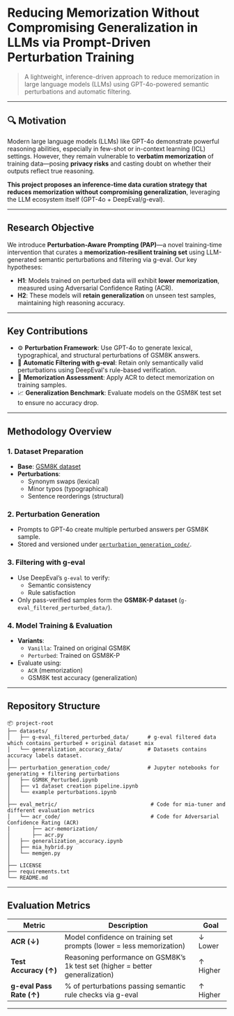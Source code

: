 # Reducing Memorization Without Compromising Generalization in LLMs via Prompt-Driven Perturbation Training

> A lightweight, inference-driven approach to reduce memorization in large language models (LLMs) using GPT-4o-powered semantic perturbations and automatic filtering.

---

## 🔍 Motivation

Modern large language models (LLMs) like GPT-4o demonstrate powerful reasoning abilities, especially in few-shot or in-context learning (ICL) settings. However, they remain vulnerable to **verbatim memorization** of training data—posing **privacy risks** and casting doubt on whether their outputs reflect true reasoning.

**This project proposes an inference-time data curation strategy that reduces memorization without compromising generalization**, leveraging the LLM ecosystem itself (GPT-4o + DeepEval/g-eval).

---

## Research Objective

We introduce **Perturbation-Aware Prompting (PAP)**—a novel training-time intervention that curates a **memorization-resilient training set** using LLM-generated semantic perturbations and filtering via g-eval. Our key hypotheses:

- **H1**: Models trained on perturbed data will exhibit **lower memorization**, measured using Adversarial Confidence Rating (ACR).
- **H2**: These models will **retain generalization** on unseen test samples, maintaining high reasoning accuracy.

---

## Key Contributions

- ⚙️ **Perturbation Framework**: Use GPT-4o to generate lexical, typographical, and structural perturbations of GSM8K answers.
- 🧠 **Automatic Filtering with g-eval**: Retain only semantically valid perturbations using DeepEval's rule-based verification.
- 🧪 **Memorization Assessment**: Apply ACR to detect memorization on training samples.
- 📈 **Generalization Benchmark**: Evaluate models on the GSM8K test set to ensure no accuracy drop.

---

## Methodology Overview

### 1. Dataset Preparation
- **Base**: [GSM8K dataset](https://huggingface.co/datasets/gsm8k)
- **Perturbations**:
  - Synonym swaps (lexical)
  - Minor typos (typographical)
  - Sentence reorderings (structural)

### 2. Perturbation Generation
- Prompts to GPT-4o create multiple perturbed answers per GSM8K sample.
- Stored and versioned under [`perturbation_generation_code/`](./perturbation_generation_code).

### 3. Filtering with g-eval
- Use DeepEval’s `g-eval` to verify:
  - Semantic consistency
  - Rule satisfaction
- Only pass-verified samples form the **GSM8K-P dataset** (`g-eval_filtered_perturbed_data/`).

### 4. Model Training & Evaluation
- **Variants**:
  - `Vanilla`: Trained on original GSM8K
  - `Perturbed`: Trained on GSM8K-P
- Evaluate using:
  - `ACR` (memorization)
  - GSM8K test accuracy (generalization)

---

## Repository Structure

```
📦 project-root
├── datasets/
│   ├── g-eval_filtered_perturbed_data/      # g-eval filtered data which contains perturbed + original dataset mix
│   └── generalization_accuracy_data/        # Datasets contains accuracy labels dataset.
│
├── perturbation_generation_code/            # Jupyter notebooks for generating + filtering perturbations
│   ├── GSM8K_Perturbed.ipynb
│   ├── v1 dataset creation pipeline.ipynb
│   └── example perturbations.ipynb
│
├── eval_metric/                              # Code for mia-tuner and different evaluation metrics
│   └── acr_code/                             # Code for Adversarial Confidence Rating (ACR)
|       ├── acr-memorization/
│       ├── acr.py
│   ├── generalization_accuracy.ipynb
│   ├── mia_hybrid.py
│   └── memgen.py
│
├── LICENSE
├── requirements.txt
└── README.md
```

---

## Evaluation Metrics

| Metric              | Description                                                                | Goal        |
|---------------------|-----------------------------------------------------------------------------|-------------|
| **ACR (↓)**         | Model confidence on training set prompts (lower = less memorization)       | ↓ Lower     |
| **Test Accuracy (↑)** | Reasoning performance on GSM8K’s 1k test set (higher = better generalization) | ↑ Higher    |
| **g-eval Pass Rate (↑)** | % of perturbations passing semantic rule checks via g-eval             | ↑ Higher    |

---